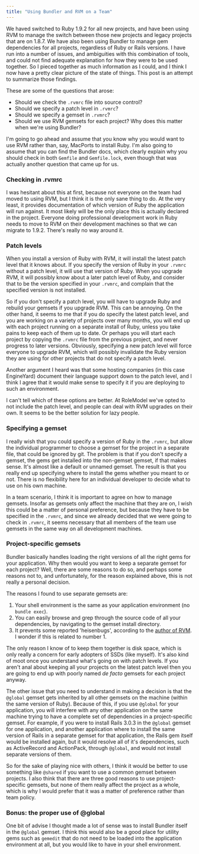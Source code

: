 ```yaml
---
title: "Using Bundler and RVM on a Team"
---
```


We haved switched to Ruby 1.9.2 for all new projects, and have been using RVM to manage the switch between those
new projects and legacy projects that are on 1.8.7. We have also been using Bundler to manage gem dependencies for
all projects, regardless of Ruby or Rails versions. I have run into a number of issues, and ambiguities with this
combination of tools, and could not find adequate explanation for how they were to be used together. So I pieced
together as much information as I could, and I think I now have a pretty clear picture of the state of things.
This post is an attempt to summarize those findings.

These are some of the questions that arose:

- Should we check the ``.rvmrc`` file into source control?
- Should we specify a patch level in ``.rvmrc``?
- Should we specify a gemset in ``.rvmrc``?
- Should we use RVM gemsets for each project? Why does this matter when we're using Bundler?

I'm going to go ahead and assume that you know why you would want to use RVM rather than, say, MacPorts to install Ruby.
I'm also going to assume that you can find the Bundler docs, which clearly explain why you should check in both ``Gemfile``
and ``Gemfile.lock``, even though that was actually another question that came up for us.

### Checking in .rvmrc

I was hesitant about this at first, because not everyone on the team had moved to using RVM, but I think it is the only
sane thing to do. At the very least, it provides documentation of which version of Ruby the application will run against.
It most likely will be the only place this is actually declared in the project. Everyone doing professional development
work in Ruby needs to move to RVM on their development machines so that we can migrate to 1.9.2. There's really no way 
around it.

### Patch levels

When you install a version of Ruby with RVM, it will install the latest patch level that it knows about. If you specify
the version of Ruby in your ``.rvmrc`` without a patch level, it will use that version of Ruby. When you upgrade RVM, it will
possibly know about a later patch level of Ruby, and consider that to be the version specified in your ``.rvmrc``, and complain
that the specified version is not installed.

So if you don't specify a patch level, you will have to upgrade Ruby and rebuild your gemsets if you upgrade RVM. This can
be annoying. On the other hand, it seems to me that if you do specify the latest patch level, and you are working on a
variety of projects over many months, you will end up with each project running on a separate install of Ruby, unless you
take pains to keep each of them up to date. Or perhaps you will start each project by copying the ``.rvmrc`` file from the
previous project, and never progress to later versions. Obviously, specifying a new patch level will force everyone to
upgrade RVM, which will possibly invalidate the Ruby version they are using for other projects that do not specify a 
patch level.

Another argument I heard was that some hosting companies (in this case EngineYard) document their language support down
to the patch level, and I think I agree that it would make sense to specify it if you are deploying to such an environment.

I can't tell which of these options are better. At RoleModel we've opted to not include the patch level, and people can
deal with RVM upgrades on their own. It seems to be the better solution for lazy people.

### Specifying a gemset

I really wish that you could specify a version of Ruby in the ``.rvmrc``, but allow the individual programmer to choose a gemset
for the project in a separate file, that could be ignored by git. The problem is that if you don't specify a gemset, the
gems get installed into the non-gemset gemset, if that makes sense. It's almost like a default or unnamed gemset. The result
is that you really end up specifying where to install the gems whether you meant to or not. There is no flexibility here for
an individual developer to decide what to use on his own machine.

In a team scenario, I think it is important to agree on how to manage gemsets. Insofar as gemsets only affect the machine that
they are on, I wish this could be a matter of personal preference, but because they have to be specified in the ``.rvmrc``, and
since we already decided that we were going to check in ``.rvmrc``, it seems necessary that all members of the team use gemsets
in the same way on all development machines.

### Project-specific gemsets

Bundler basically handles loading the right versions of all the right gems for your application. Why then would you want to
keep a separate gemset for each project? Well, there are some reasons to do so, and perhaps some reasons not to, and unfortunately,
for the reason explained above, this is not really a personal decision.

The reasons I found to use separate gemsets are:

1. Your shell environment is the same as your application environment (no ``bundle exec``).
2. You can easily browse and grep through the source code of all your dependencies, by navigating to the gemset install directory.
3. It prevents some reported 'heisenbugs', according to the [author of RVM][1]. I wonder if this is related to number 1.

  [1]: http://twitter.com/#!/wayneeseguin/status/24507569355628544

The only reason I know of to keep them together is disk space, which is only really a concern for early adopters of SSDs (like myself).
It's also kind of moot once you understand what's going on with patch levels. If you aren't anal about keeping all your projects
on the latest patch level then you are going to end up with poorly named _de facto_ gemsets for each project anyway.

The other issue that you need to understand in making a decision is that the ``@global`` gemset gets inherited by all other gemsets on the
machine (within the same version of Ruby). Because of this, if you use ``@global`` for your application, you will interfere with 
any other application on the same machine trying to have a complete set of dependencies in a project-specific gemset. For example, if you
were to install Rails 3.0.3 in the ``@global`` gemset for one application, and another application where to install the same version of Rails
in a separate gemset for that application, the Rails gem itself would be installed again, but it would resolve all of it's dependencies,
such as ActiveRecord and ActionPack, through ``@global``, and would not install separate versions of them.

So for the sake of playing nice with others, I think it would be better to use something like ``@shared`` if you want to use a common gemset
between projects. I also think that there are three good reasons to use project-specific gemsets, but none of them really affect
the project as a whole, which is why I would prefer that it was a matter of preference rather than team policy.

### Bonus: the proper use of @global

One bit of advise I thought made a lot of sense was to install Bundler itself in the ``@global`` gemset. I think this would also be
a good place for utility gems such as ``gemedit`` that do not need to be loaded into the application environment at all, but you would
like to have in your shell environment.

